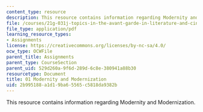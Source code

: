 ```yaml
---
content_type: resource
description: This resource contains information regarding Modernity and Modernization.
file: /courses/21g-031j-topics-in-the-avant-garde-in-literature-and-cinema-spring-2003/2b995188a1d19ba65565c5818da9382b_MIT21G_031JS03_1modernity.pdf
file_type: application/pdf
learning_resource_types:
- Assignments
license: https://creativecommons.org/licenses/by-nc-sa/4.0/
ocw_type: OCWFile
parent_title: Assignments
parent_type: CourseSection
parent_uid: 529d260a-9f6d-289d-6c8e-380941a88b30
resourcetype: Document
title: 01 Modernity and Modernization
uid: 2b995188-a1d1-9ba6-5565-c5818da9382b
---
```

This resource contains information regarding Modernity and Modernization.
